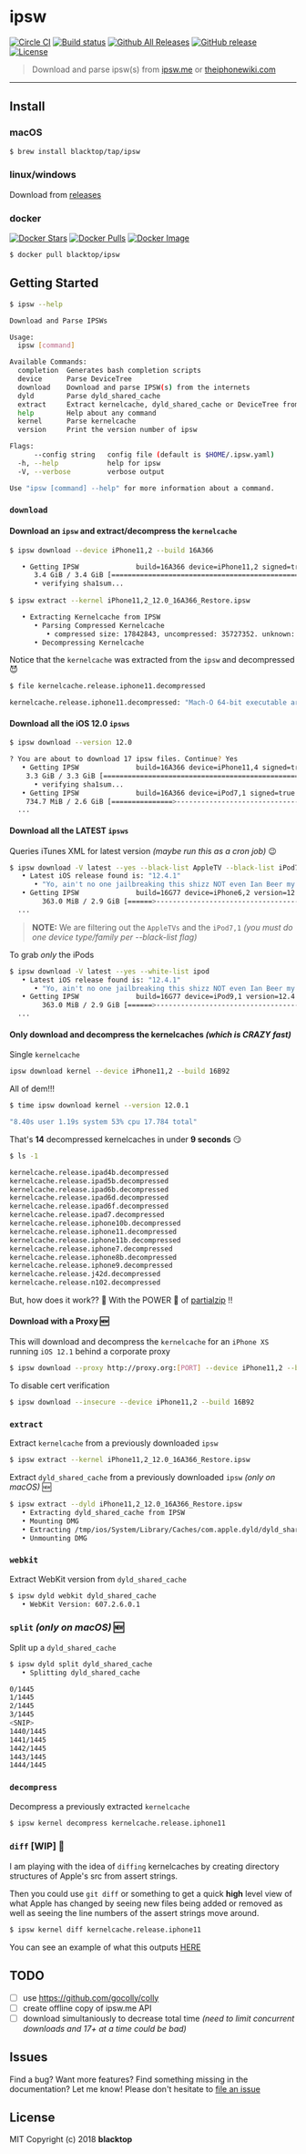 # ipsw

[![Circle CI](https://circleci.com/gh/blacktop/ipsw.png?style=shield)](https://circleci.com/gh/blacktop/ipsw) [![Build status](https://ci.appveyor.com/api/projects/status/jcx0faojt820p5w4?svg=true)](https://ci.appveyor.com/project/blacktop/ipsw)
[![Github All Releases](https://img.shields.io/github/downloads/blacktop/ipsw/total.svg)](https://github.com/blacktop/ipsw/releases/latest) [![GitHub release](https://img.shields.io/github/release/blacktop/ipsw.svg)](https://github.com/blacktop/ipsw/releases) [![License](http://img.shields.io/:license-mit-blue.svg)](http://doge.mit-license.org)

> Download and parse ipsw(s) from [ipsw.me](https://ipsw.me) or [theiphonewiki.com](https://theiphonewiki.com)

---

## Install

### macOS

``` bash
$ brew install blacktop/tap/ipsw
```

### linux/windows

Download from [releases](https://github.com/blacktop/ipsw/releases/latest)

### docker

[![Docker Stars](https://img.shields.io/docker/stars/blacktop/ipsw.svg)](https://hub.docker.com/r/blacktop/ipsw/) [![Docker Pulls](https://img.shields.io/docker/pulls/blacktop/ipsw.svg)](https://hub.docker.com/r/blacktop/ipsw/) [![Docker Image](https://img.shields.io/badge/docker%20image-114MB-blue.svg)](https://hub.docker.com/r/blacktop/ipsw/)

``` bash
$ docker pull blacktop/ipsw
```

## Getting Started

``` bash
$ ipsw --help

Download and Parse IPSWs

Usage:
  ipsw [command]

Available Commands:
  completion  Generates bash completion scripts
  device      Parse DeviceTree
  download    Download and parse IPSW(s) from the internets
  dyld        Parse dyld_shared_cache
  extract     Extract kernelcache, dyld_shared_cache or DeviceTree from IPSW
  help        Help about any command
  kernel      Parse kernelcache
  version     Print the version number of ipsw

Flags:
      --config string   config file (default is $HOME/.ipsw.yaml)
  -h, --help            help for ipsw
  -V, --verbose         verbose output

Use "ipsw [command] --help" for more information about a command.
```

### `download` 

#### Download an `ipsw` and extract/decompress the `kernelcache` 

``` bash
$ ipsw download --device iPhone11,2 --build 16A366

   • Getting IPSW              build=16A366 device=iPhone11,2 signed=true version=12.0
      3.4 GiB / 3.4 GiB [==========================================================| 00:00 ] 79.08 MiB/s
      • verifying sha1sum...
    
$ ipsw extract --kernel iPhone11,2_12.0_16A366_Restore.ipsw

   • Extracting Kernelcache from IPSW
      • Parsing Compressed Kernelcache
         • compressed size: 17842843, uncompressed: 35727352. unknown: 0x3f9543fd, unknown 1: 0x1
      • Decompressing Kernelcache
```

Notice that the `kernelcache` was extracted from the `ipsw` and decompressed :smiling_imp:

``` bash
$ file kernelcache.release.iphone11.decompressed

kernelcache.release.iphone11.decompressed: "Mach-O 64-bit executable arm64"
```

#### Download all the iOS 12.0 `ipsws` 

``` bash
$ ipsw download --version 12.0

? You are about to download 17 ipsw files. Continue? Yes
   • Getting IPSW              build=16A366 device=iPhone11,4 signed=true version=12.0
    3.3 GiB / 3.3 GiB [==========================================================| 00:00 ] 59.03 MiB/s
      • verifying sha1sum...
   • Getting IPSW              build=16A366 device=iPod7,1 signed=true version=12.0
    734.7 MiB / 2.6 GiB [===============>------------------------------------------| 00:57 ] 44.84 MiB/s
  ...
```

#### Download all the LATEST `ipsws` 

Queries iTunes XML for latest version _(maybe run this as a cron job)_ 😉

``` bash
$ ipsw download -V latest --yes --black-list AppleTV --black-list iPod7,1
   • Latest iOS release found is: "12.4.1"
      • "Yo, ain't no one jailbreaking this shizz NOT even Ian Beer my dude!!!! 😏"
   • Getting IPSW              build=16G77 device=iPhone6,2 version=12.4.1
        363.0 MiB / 2.9 GiB [======>---------------------------------------------------| 18:52 ] 49.18 MiB/s
  ...
```

> **NOTE:** We are filtering out the `AppleTVs` and the `iPod7,1` *(you must do one device type/family per --black-list flag)*

To grab *only* the iPods

``` bash
$ ipsw download -V latest --yes --white-list ipod
   • Latest iOS release found is: "12.4.1"
      • "Yo, ain't no one jailbreaking this shizz NOT even Ian Beer my dude!!!! 😏"
   • Getting IPSW              build=16G77 device=iPod9,1 version=12.4.1
        363.0 MiB / 2.9 GiB [======>---------------------------------------------------| 18:52 ] 49.18 MiB/s
  ...
```

#### Only download and decompress the kernelcaches _(which is CRAZY fast)_

Single `kernelcache` 

``` bash
ipsw download kernel --device iPhone11,2 --build 16B92
```

All of dem!!!

``` bash
$ time ipsw download kernel --version 12.0.1

"8.40s user 1.19s system 53% cpu 17.784 total"
```

That's **14** decompressed kernelcaches in under **9 seconds** :smirk:

``` bash
$ ls -1

kernelcache.release.ipad4b.decompressed
kernelcache.release.ipad5b.decompressed
kernelcache.release.ipad6b.decompressed
kernelcache.release.ipad6d.decompressed
kernelcache.release.ipad6f.decompressed
kernelcache.release.ipad7.decompressed
kernelcache.release.iphone10b.decompressed
kernelcache.release.iphone11.decompressed
kernelcache.release.iphone11b.decompressed
kernelcache.release.iphone7.decompressed
kernelcache.release.iphone8b.decompressed
kernelcache.release.iphone9.decompressed
kernelcache.release.j42d.decompressed
kernelcache.release.n102.decompressed
```

But, how does it work?? 🤔 With the POWER :muscle: of [partialzip](https://github.com/blacktop/partialzip) !!

#### Download with a Proxy :new:

This will download and decompress the `kernelcache` for an `iPhone XS` running `iOS 12.1` behind a corporate proxy

``` bash
$ ipsw download --proxy http://proxy.org:[PORT] --device iPhone11,2 --build 16B92
```

To disable cert verification

``` bash
$ ipsw download --insecure --device iPhone11,2 --build 16B92
```

### `extract` 

Extract `kernelcache` from a previously downloaded `ipsw` 

``` bash
$ ipsw extract --kernel iPhone11,2_12.0_16A366_Restore.ipsw
```

Extract `dyld_shared_cache` from a previously downloaded `ipsw` _(only on macOS)_ :new:

``` bash
$ ipsw extract --dyld iPhone11,2_12.0_16A366_Restore.ipsw
   • Extracting dyld_shared_cache from IPSW
   • Mounting DMG
   • Extracting /tmp/ios/System/Library/Caches/com.apple.dyld/dyld_shared_cache_arm64e to dyld_shared_cache
   • Unmounting DMG
```

### `webkit` 

Extract WebKit version from `dyld_shared_cache` 

``` bash
$ ipsw dyld webkit dyld_shared_cache
   • WebKit Version: 607.2.6.0.1
```

### `split` _(only on macOS)_ 🆕

Split up a `dyld_shared_cache` 

``` bash
$ ipsw dyld split dyld_shared_cache
   • Splitting dyld_shared_cache

0/1445
1/1445
2/1445
3/1445
<SNIP>
1440/1445
1441/1445
1442/1445
1443/1445
1444/1445
```

### `decompress` 

Decompress a previously extracted `kernelcache` 

``` bash
$ ipsw kernel decompress kernelcache.release.iphone11
```

### `diff` [WIP] :construction:

I am playing with the idea of `diffing` kernelcaches by creating directory structures of Apple's src from assert strings.

Then you could use `git diff` or something to get a quick **high** level view of what Apple has changed by seeing new files being added or removed as well as seeing the line numbers of the assert strings move around.

``` bash
$ ipsw kernel diff kernelcache.release.iphone11
```

You can see an example of what this outputs [HERE](https://github.com/blacktop/ipsw/tree/master/kernelcache/diff/Library/Caches/com.apple.xbs/Sources)

## TODO

* [ ] use https://github.com/gocolly/colly
* [ ] create offline copy of ipsw.me API
* [ ] download simultaniously to decrease total time _(need to limit concurrent downloads and 17+ at a time could be bad)_

## Issues

Find a bug? Want more features? Find something missing in the documentation? Let me know! Please don't hesitate to [file an issue](https://github.com/blacktop/ipsw/issues/new)

## License

MIT Copyright (c) 2018 **blacktop**

